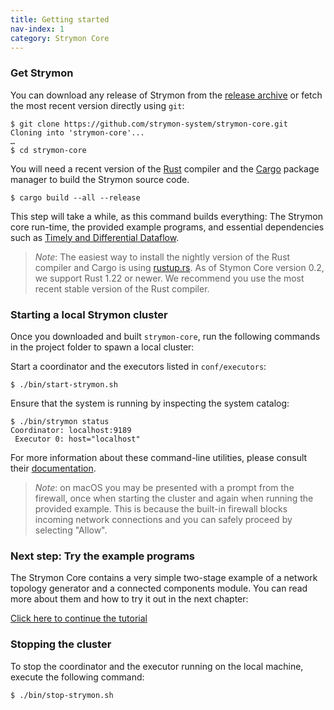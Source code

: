 ```yaml
---
title: Getting started
nav-index: 1
category: Strymon Core
---
```


### Get Strymon

You can download any release of Strymon from the [release archive](/download) or
fetch the most recent version directly using `git`:

```terminal
$ git clone https://github.com/strymon-system/strymon-core.git
Cloning into 'strymon-core'...
…
$ cd strymon-core
```

You will need a recent version of the [Rust](https://www.rust-lang.org/en-US/)
compiler and the [Cargo](https://crates.io/) package manager to build the
Strymon source code.

```terminal
$ cargo build --all --release
```

This step will take a while, as this command builds everything: The Strymon core
run-time, the provided example programs, and essential dependencies such as
[Timely and Differential Dataflow](https://github.com/frankmcsherry/timely-dataflow).

> *Note*: The easiest way to install the nightly version of the Rust compiler
> and Cargo is using [rustup.rs](https://rustup.rs/).
> As of Stymon Core version 0.2, we support Rust 1.22 or newer. We recommend
> you use the most recent stable version of the Rust compiler.

### Starting a local Strymon cluster

Once you downloaded and built `strymon-core`, run the following commands in
the project folder to spawn a local cluster:

Start a coordinator and the executors listed in `conf/executors`:

```terminal
$ ./bin/start-strymon.sh
```

Ensure that the system is running by inspecting the system catalog:

```terminal
$ ./bin/strymon status
Coordinator: localhost:9189
 Executor 0: host="localhost"
```

For more information about these command-line utilities, please consult their
[documentation](command-line-interface).

> *Note*: on macOS you may be presented with a prompt from the firewall, once
> when starting the cluster and again when running the provided example.  This
> is because the built-in firewall blocks incoming network connections and you
> can safely proceed by selecting "Allow".

### Next step: Try the example programs

The Strymon Core contains a very simple two-stage example of a network topology
generator and a connected components module. You can read more about them
and how to try it out in the next chapter:

<a class="button" href="running-the-example">Click here to continue the tutorial</a>

### Stopping the cluster

To stop the coordinator and the executor running on the local machine,
execute the following command:

```terminal
$ ./bin/stop-strymon.sh
```
